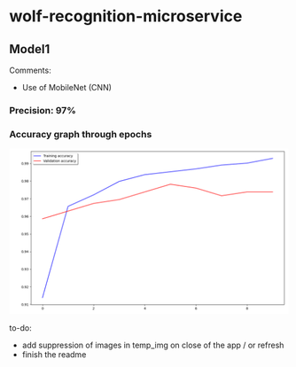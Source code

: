 # wolf-recognition-microservice

## Model1

Comments:
- Use of MobileNet (CNN)

### Precision: 97%

### Accuracy graph through epochs

![plot](./illustration/accuracy.png)



to-do:
- add suppression of images in temp_img on close of the app / or refresh
- finish the readme
